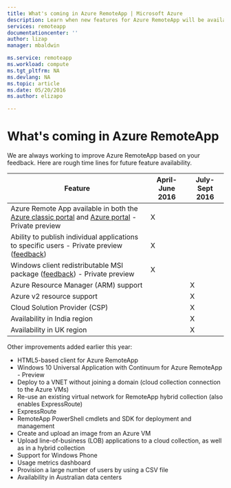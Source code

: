 ```yaml
---
title: What's coming in Azure RemoteApp | Microsoft Azure
description: Learn when new features for Azure RemoteApp will be available
services: remoteapp
documentationcenter: ''
author: lizap
manager: mbaldwin

ms.service: remoteapp
ms.workload: compute
ms.tgt_pltfrm: NA
ms.devlang: NA
ms.topic: article
ms.date: 05/20/2016
ms.author: elizapo

---
```

# What's coming in Azure RemoteApp
We are always working to improve Azure RemoteApp based on your feedback. Here are rough time lines for future feature availability.

| Feature | April-June 2016 | July-Sept 2016 |
| --- | --- | --- |
| Azure Remote App available in both the [Azure classic portal](http://manage.windowsazure.com) and [Azure portal](https://portal.azure.com) - Private preview |X | |
| Ability to publish individual applications to specific users - Private preview ([feedback](https://feedback.azure.com/forums/247748-azure-remoteapp/suggestions/6067043-allow-the-ability-to-publish-specific-apps-to-spec/)) |X | |
| Windows client redistributable MSI package ([feedback](https://feedback.azure.com/forums/247748-azure-remoteapp/suggestions/6627191-client-deployment-provide-an-msi-package-to-allo/)) - Private preview |X | |
| Azure Resource Manager (ARM) support | |X |
| Azure v2 resource support | |X |
| Cloud Solution Provider (CSP) | |X |
| Availability in India region | |X |
| Availability in UK region | |X |

Other improvements added earlier this year:

* HTML5-based client for Azure RemoteApp
* Windows 10 Universal Application with Continuum for Azure RemoteApp - Preview
* Deploy to a VNET without joining a domain (cloud collection connection to the Azure VMs)
* Re-use an existing virtual network for RemoteApp hybrid collection (also enables ExpressRoute)
* ExpressRoute
* RemoteApp PowerShell cmdlets and SDK for deployment and management
* Create and upload an image from an Azure VM
* Upload line-of-business (LOB) applications to a cloud collection, as well as in a hybrid collection
* Support for Windows Phone
* Usage metrics dashboard
* Provision a large number of users by using a CSV file
* Availability in Australian data centers

